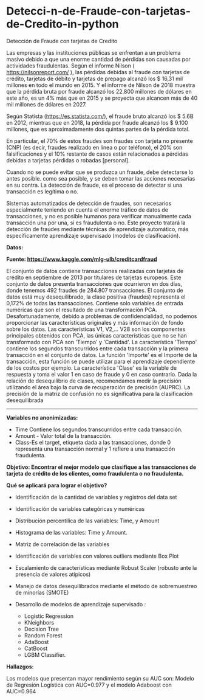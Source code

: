 # Detecci-n-de-Fraude-con-tarjetas-de-Credito-in-python
Detección de Fraude con tarjetas de Credito


Las empresas y las instituciones públicas se enfrentan a un problema masivo debido a que una enorme cantidad de pérdidas son causadas por actividades fraudulentas. Según el informe  Nilson ( https://nilsonreport.com/ ), las pérdidas debidas al fraude con tarjetas de crédito, tarjetas de débito y tarjetas de prepago alcanzó los $ 16,31 mil millones en todo el mundo en 2015. Y el informe de Nilson de 2018  muestra que la pérdida bruta por fraude alcanzó los 22.800 millones de dólares en este año, es un 4% más que en 2015 y se proyecta que alcancen más de 40 mil millones de dólares en 2027.

Según Statista (https://es.statista.com/), el fraude bruto alcanzó los $ 5.6B en 2012, mientras que en 2018, la pérdida por fraude alcanzó los $ 9.100 millones, que es aproximadamente dos quintas partes de la pérdida total.

En particular, el 70% de estos fraudes son fraudes con tarjeta no presente (CNP) (es decir, fraudes realizado en línea o por teléfono), el 20% son falsificaciones y el 10% restante de casos están relacionados a pérdidas debidas a tarjetas pérdidas o robadas [personal].

Cuando no se puede evitar que se produzca un fraude, debe detectarse lo antes posible. como sea posible, y se deben tomar las acciones necesarias en su contra. La detección de fraude, es el proceso de detectar si una transacción es legítima o no. 


Sistemas automatizados de detección de fraudes, son necesarios especialmente teniendo en cuenta el enorme tráfico de datos de transacciones, y no es posible humanos para verificar manualmente cada transacción una por una, si es fraudulenta o no. Este proyecto tratará la detección de fraudes mediante técnicas de aprendizaje automático, más específicamente aprendizaje supervisado (modelos de clasificación).


**Datos:**

**Fuente: https://www.kaggle.com/mlg-ulb/creditcardfraud**

El conjunto de datos contiene transacciones realizadas con tarjetas de crédito en septiembre de 2013 por titulares de tarjetas europeos. Este conjunto de datos presenta transacciones que ocurrieron en dos días, donde tenemos 492 fraudes de 284.807 transacciones. El conjunto de datos está muy desequilibrado, la clase positiva (fraudes) representa el 0,172% de todas las transacciones.
Contiene solo variables de entrada numéricas que son el resultado de una transformación PCA. Desafortunadamente, debido a problemas de confidencialidad, no podemos proporcionar las características originales y más información de fondo sobre los datos. Las características V1, V2,… V28 son los componentes principales obtenidos con PCA, las únicas características que no se han transformado con PCA son 'Tiempo' y 'Cantidad'. La característica 'Tiempo' contiene los segundos transcurridos entre cada transacción y la primera transacción en el conjunto de datos. La función 'Importe' es el Importe de la transacción, esta función se puede utilizar para el aprendizaje dependiente de los costos por ejemplo. La característica 'Clase' es la variable de respuesta y toma el valor 1 en caso de fraude y 0 en caso contrario.
Dada la relación de desequilibrio de clases, recomendamos medir la precisión utilizando el área bajo la curva de recuperación de precisión (AUPRC). La precisión de la matriz de confusión no es significativa para la clasificación desequilibrada
________________________________________
**Variables no anonimizadas:**

- Time Contiene los segundos transcurridos entre cada transacción.
- Amount - Valor total de la transacción.
- Class-Es el target, etiqueta dada a las transacciones, donde 0 representa una transacción normal y 1 refiere a una transacción fraudulenta.

**Objetivo: Encontrar el mejor modelo que clasifique a las transacciones de tarjeta de crédito de los clientes, como fraudulenta o no fraudulenta.**


**Qué se aplicará para lograr el objetivo?**

- Identificación de la cantidad de variables y registros del data set
- Identificación de variables categóricas y numéricas 
- Distribución percentilica de las variables: Time, y  Amount
- Histograma de las variables: Time y Amount.
- Matriz de correlación  de las variables 
- Identificación de variables con valores outliers mediante Box Plot
- Escalamiento de características mediante Robust Scaler (robusto ante la presencia de valores atípicos)
- Manejo de datos desequilibrados mediante el método de sobremuestreo de minorías (SMOTE)

- Desarrollo de modelos de aprendizaje supervisado :
  - Logistic Regression
  - KNeighbors  
  - Decision Tree 
  - Random Forest
  - AdaBoost
  - CatBoost 
  - LGBM Classifier.


**Hallazgos:**

Los modelos que presentan mayor rendimiento según su AUC son: 
Modelo de Regresión Logística  con AUC=0.977 y el modelo Adaboost con AUC=0.964








